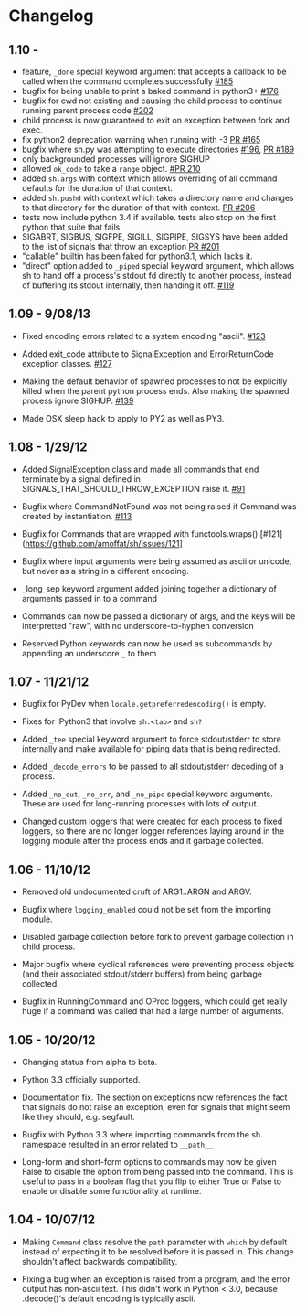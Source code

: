 # Changelog

## 1.10 -

*   feature, `_done` special keyword argument that accepts a callback to be called when the command completes successfully [#185](https://github.com/amoffat/sh/issues/185)
*   bugfix for being unable to print a baked command in python3+ [#176](https://github.com/amoffat/sh/issues/176)
*   bugfix for cwd not existing and causing the child process to continue
    running parent process code [#202](https://github.com/amoffat/sh/issues/202)
*   child process is now guaranteed to exit on exception between fork and exec.
*   fix python2 deprecation warning when running with -3 [PR #165](https://github.com/amoffat/sh/pull/165)
*   bugfix where sh.py was attempting to execute directories
    [#196](https://github.com/amoffat/sh/issues/196), [PR #189](https://github.com/amoffat/sh/pull/189)
*   only backgrounded processes will ignore SIGHUP
*   allowed `ok_code` to take a `range` object. [#PR 210](https://github.com/amoffat/sh/pull/210/files)
*   added `sh.args` with context which allows overriding of all command defaults
    for the duration of that context.
*   added `sh.pushd` with context which takes a directory name and changes to that
    directory for the duration of that with context. [PR #206](https://github.com/amoffat/sh/pull/206)
*   tests now include python 3.4 if available.  tests also stop on the first
    python that suite that fails.
*   SIGABRT, SIGBUS, SIGFPE, SIGILL, SIGPIPE, SIGSYS have been added to the list
    of signals that throw an exception [PR #201](https://github.com/amoffat/sh/pull/201)
*   "callable" builtin has been faked for python3.1, which lacks it.
*   "direct" option added to `_piped` special keyword argument, which allows
    sh to hand off a process's stdout fd directly to another process, instead of
    buffering its stdout internally, then handing it off.
[#119](https://github.com/amoffat/sh/issues/119)

## 1.09 - 9/08/13

*   Fixed encoding errors related to a system encoding "ascii". [#123](https://github.com/amoffat/sh/issues/123)

*   Added exit_code attribute to SignalException and ErrorReturnCode exception
    classes. [#127](https://github.com/amoffat/sh/issues/127)
    
*   Making the default behavior of spawned processes to not be explicitly
    killed when the parent python process ends. Also making the spawned process
    ignore SIGHUP. [#139](https://github.com/amoffat/sh/issues/139)
    
*   Made OSX sleep hack to apply to PY2 as well as PY3.


## 1.08 - 1/29/12

*	Added SignalException class and made all commands that end terminate by
    a signal defined in SIGNALS_THAT_SHOULD_THROW_EXCEPTION raise it. [#91](https://github.com/amoffat/sh/issues/91)

*   Bugfix where CommandNotFound was not being raised if Command was created
    by instantiation.  [#113](https://github.com/amoffat/sh/issues/113)

*   Bugfix for Commands that are wrapped with functools.wraps() [#121](https://github.com/amoffat/sh/issues/121]

*   Bugfix where input arguments were being assumed as ascii or unicode, but
    never as a string in a different encoding.

*   _long_sep keyword argument added joining together a dictionary of arguments
    passed in to a command

*   Commands can now be passed a dictionary of args, and the keys will be
    interpretted "raw", with no underscore-to-hyphen conversion
    
*   Reserved Python keywords can now be used as subcommands by appending an
    underscore `_` to them 


## 1.07 - 11/21/12

*   Bugfix for PyDev when `locale.getpreferredencoding()` is empty.

*   Fixes for IPython3 that involve `sh.<tab>` and `sh?`

*   Added `_tee` special keyword argument to force stdout/stderr to store
    internally and make available for piping data that is being redirected.

*   Added `_decode_errors` to be passed to all stdout/stderr decoding of a
    process.

*   Added `_no_out`, `_no_err`, and `_no_pipe` special keyword arguments.  These
    are used for long-running processes with lots of output.
    
*   Changed custom loggers that were created for each process to fixed loggers,
    so there are no longer logger references laying around in the logging
    module after the process ends and it garbage collected.
    

## 1.06 - 11/10/12

*   Removed old undocumented cruft of ARG1..ARGN and ARGV.

*   Bugfix where `logging_enabled` could not be set from the importing module.

*   Disabled garbage collection before fork to prevent garbage collection in
    child process.
    
*   Major bugfix where cyclical references were preventing process objects
    (and their associated stdout/stderr buffers) from being garbage collected.
    
*   Bugfix in RunningCommand and OProc loggers, which could get really huge if
    a command was called that had a large number of arguments.


## 1.05 - 10/20/12

*   Changing status from alpha to beta.

*   Python 3.3 officially supported.

*   Documentation fix.  The section on exceptions now references the fact
    that signals do not raise an exception, even for signals that might seem
    like they should, e.g. segfault.

*   Bugfix with Python 3.3 where importing commands from the sh namespace
    resulted in an error related to `__path__`

*   Long-form and short-form options to commands may now be given False to
    disable the option from being passed into the command.  This is useful to
    pass in a boolean flag that you flip to either True or False to enable or
    disable some functionality at runtime.

## 1.04 - 10/07/12

*   Making `Command` class resolve the `path` parameter with `which` by default
    instead of expecting it to be resolved before it is passed in.  This change
    shouldn't affect backwards compatibility.
    
*   Fixing a bug when an exception is raised from a program, and the error
    output has non-ascii text.  This didn't work in Python < 3.0, because
    .decode()'s default encoding is typically ascii.
